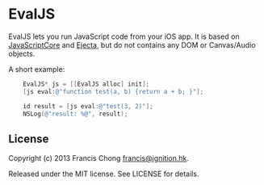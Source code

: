 # EvalJS

EvalJS lets you run JavaScript code from your iOS app. It is based on [JavaScriptCore](http://trac.webkit.org/wiki/JavaScriptCore) and [Ejecta](https://github.com/phoboslab/Ejecta), but do not contains any DOM or 
Canvas/Audio objects.

A short example:

```objective-c
    EvalJS* js = [[EvalJS alloc] init];
    [js eval:@"function test(a, b) {return a + b; }"];

    id result = [js eval:@"test(3, 2)"];
    NSLog(@"result: %@", result);
```

## License

Copyright (c) 2013 Francis Chong <francis@ignition.hk>.

Released under the MIT license. See LICENSE for details.
